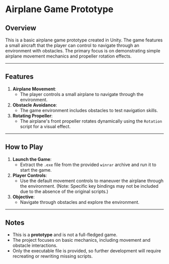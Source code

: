 # Airplane Game Prototype

## Overview
This is a basic airplane game prototype created in Unity. The game features a small aircraft that the player can control to navigate through an environment with obstacles. The primary focus is on demonstrating simple airplane movement mechanics and propeller rotation effects. 

---

## Features
1. **Airplane Movement**:
   - The player controls a small airplane to navigate through the environment.
2. **Obstacle Avoidance**:
   - The game environment includes obstacles to test navigation skills.
3. **Rotating Propeller**:
   - The airplane's front propeller rotates dynamically using the `Rotation` script for a visual effect.

---

## How to Play
1. **Launch the Game**:
   - Extract the `.exe` file from the provided `winrar` archive and run it to start the game.
2. **Player Controls**:
   - Use the default movement controls to maneuver the airplane through the environment. (Note: Specific key bindings may not be included due to the absence of the original scripts.)
3. **Objective**:
   - Navigate through obstacles and explore the environment.

---

## Notes
- This is a **prototype** and is not a full-fledged game.
- The project focuses on basic mechanics, including movement and obstacle interactions.
- Only the executable file is provided, so further development will require recreating or rewriting missing scripts.
